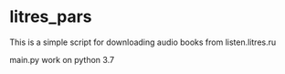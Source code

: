 # litres_pars
This is a simple script for downloading audio books from listen.litres.ru

main.py work on python 3.7
